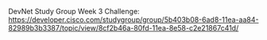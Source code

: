 DevNet Study Group Week 3 Challenge: https://developer.cisco.com/studygroup/group/5b403b08-6ad8-11ea-aa84-82989b3b3387/topic/view/8cf2b46a-80fd-11ea-8e58-c2e21867c41d/

